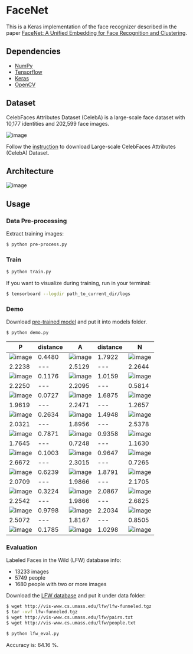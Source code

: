 # FaceNet

This is a Keras implementation of the face recognizer described in the paper [FaceNet: A Unified Embedding for Face Recognition and Clustering](https://arxiv.org/abs/1503.03832).

## Dependencies
- [NumPy](http://docs.scipy.org/doc/numpy-1.10.1/user/install.html)
- [Tensorflow](https://www.tensorflow.org/versions/r0.8/get_started/os_setup.html)
- [Keras](https://keras.io/#installation)
- [OpenCV](https://opencv-python-tutroals.readthedocs.io/en/latest/)

## Dataset

CelebFaces Attributes Dataset (CelebA) is a large-scale face dataset with 10,177 identities and 202,599 face images.

![image](https://github.com/foamliu/FaceNet/raw/master/images/CelebA.png)

Follow the [instruction](http://mmlab.ie.cuhk.edu.hk/projects/CelebA.html) to download Large-scale CelebFaces Attributes (CelebA) Dataset.

## Architecture
![image](https://github.com/foamliu/FaceNet/raw/master/images/model.png)

## Usage
### Data Pre-processing
Extract training images:
```bash
$ python pre-process.py
```

### Train
```bash
$ python train.py
```

If you want to visualize during training, run in your terminal:
```bash
$ tensorboard --logdir path_to_current_dir/logs
```

### Demo

Download [pre-trained model](https://github.com/foamliu/Look-Into-Person/releases/download/v1.0/model.119-2.2473.hdf5) and put it into models folder.

```bash
$ python demo.py
```

P | distance | A | distance | N |
|---|---|---|---|---|
|![image](https://github.com/foamliu/FaceNet/raw/master/images/0_p_image.png)|0.4480|![image](https://github.com/foamliu/FaceNet/raw/master/images/0_a_image.png)|1.7922|![image](https://github.com/foamliu/FaceNet/raw/master/images/0_n_image.png)|
|2.2238|---|2.5129|---|2.2644|
|![image](https://github.com/foamliu/FaceNet/raw/master/images/1_p_image.png)|0.1176|![image](https://github.com/foamliu/FaceNet/raw/master/images/1_a_image.png)|1.0159|![image](https://github.com/foamliu/FaceNet/raw/master/images/1_n_image.png)|
|2.2250|---|2.2095|---|0.5814|
|![image](https://github.com/foamliu/FaceNet/raw/master/images/2_p_image.png)|0.0727|![image](https://github.com/foamliu/FaceNet/raw/master/images/2_a_image.png)|1.6875|![image](https://github.com/foamliu/FaceNet/raw/master/images/2_n_image.png)|
|1.9619|---|2.2471|---|1.2657|
|![image](https://github.com/foamliu/FaceNet/raw/master/images/3_p_image.png)|0.2634|![image](https://github.com/foamliu/FaceNet/raw/master/images/3_a_image.png)|1.4948|![image](https://github.com/foamliu/FaceNet/raw/master/images/3_n_image.png)|
|2.0321|---|1.8956|---|2.5378|
|![image](https://github.com/foamliu/FaceNet/raw/master/images/4_p_image.png)|0.7871|![image](https://github.com/foamliu/FaceNet/raw/master/images/4_a_image.png)|0.9358|![image](https://github.com/foamliu/FaceNet/raw/master/images/4_n_image.png)|
|1.7645|---|0.7248|---|1.1630|
|![image](https://github.com/foamliu/FaceNet/raw/master/images/5_p_image.png)|0.1003|![image](https://github.com/foamliu/FaceNet/raw/master/images/5_a_image.png)|0.9647|![image](https://github.com/foamliu/FaceNet/raw/master/images/5_n_image.png)|
|2.6672|---|2.3015|---|0.7265|
|![image](https://github.com/foamliu/FaceNet/raw/master/images/6_p_image.png)|0.6239|![image](https://github.com/foamliu/FaceNet/raw/master/images/6_a_image.png)|1.8791|![image](https://github.com/foamliu/FaceNet/raw/master/images/6_n_image.png)|
|2.0709|---|1.9866|---|2.1705|
|![image](https://github.com/foamliu/FaceNet/raw/master/images/7_p_image.png)|0.3224|![image](https://github.com/foamliu/FaceNet/raw/master/images/7_a_image.png)|2.0867|![image](https://github.com/foamliu/FaceNet/raw/master/images/7_n_image.png)|
|2.2542|---|1.9866|---|2.6825|
|![image](https://github.com/foamliu/FaceNet/raw/master/images/8_p_image.png)|0.9798|![image](https://github.com/foamliu/FaceNet/raw/master/images/8_a_image.png)|2.2034|![image](https://github.com/foamliu/FaceNet/raw/master/images/8_n_image.png)|
|2.5072|---|1.8167|---|0.8505|
|![image](https://github.com/foamliu/FaceNet/raw/master/images/9_p_image.png)|0.1785|![image](https://github.com/foamliu/FaceNet/raw/master/images/9_a_image.png)|1.0298|![image](https://github.com/foamliu/FaceNet/raw/master/images/9_n_image.png)|

### Evaluation

Labeled Faces in the Wild (LFW) database info:

- 13233 images
- 5749 people
- 1680 people with two or more images

Download the [LFW database](http://vis-www.cs.umass.edu/lfw/lfw-funneled.tgz) and put it under data folder:

```bash
$ wget http://vis-www.cs.umass.edu/lfw/lfw-funneled.tgz
$ tar -xvf lfw-funneled.tgz
$ wget http://vis-www.cs.umass.edu/lfw/pairs.txt
$ wget http://vis-www.cs.umass.edu/lfw/people.txt

$ python lfw_eval.py
```

Accuracy is: 64.16 %.